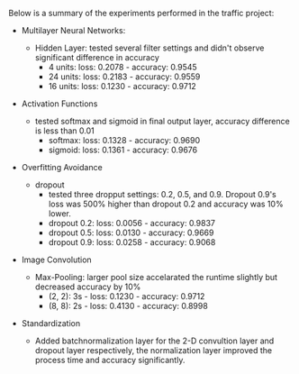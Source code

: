 
Below is a summary of the experiments performed in the traffic project:

- Multilayer Neural Networks:
    - Hidden Layer: tested several filter settings and didn't observe significant difference in accuracy
        - 4  units: loss: 0.2078 - accuracy: 0.9545
        - 24 units: loss: 0.2183 - accuracy: 0.9559
        - 16 units: loss: 0.1230 - accuracy: 0.9712
        
- Activation Functions
    - tested softmax and sigmoid in final output layer, accuracy difference is less than 0.01
        - softmax:  loss: 0.1328 - accuracy: 0.9690
        - sigmoid: loss: 0.1361 - accuracy: 0.9676

- Overfitting Avoidance
    - dropout
        - tested three dropput settings: 0.2, 0.5, and 0.9. Dropout 0.9's loss was 500% higher than dropout 0.2 and accuracy was 10% lower.
        - dropout 0.2: loss: 0.0056 - accuracy: 0.9837
        - dropout 0.5: loss: 0.0130 - accuracy: 0.9669
        - dropout 0.9: loss: 0.0258 - accuracy: 0.9068
    
- Image Convolution  
    - Max-Pooling: larger pool size accelarated the runtime slightly but decreased accuracy by 10%
        - (2, 2): 3s - loss: 0.1230 - accuracy: 0.9712
        - (8, 8): 2s - loss: 0.4130 - accuracy: 0.8998
        
- Standardization
    - Added batchnormalization layer for the 2-D convultion layer and dropout layer respectively, the normalization layer improved the process time and accuracy significantly. 

